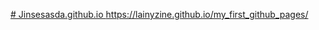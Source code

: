 [# Jinsesasda.github.io
](https://lainyzine.github.io/my_first_github_pages/)https://lainyzine.github.io/my_first_github_pages/
